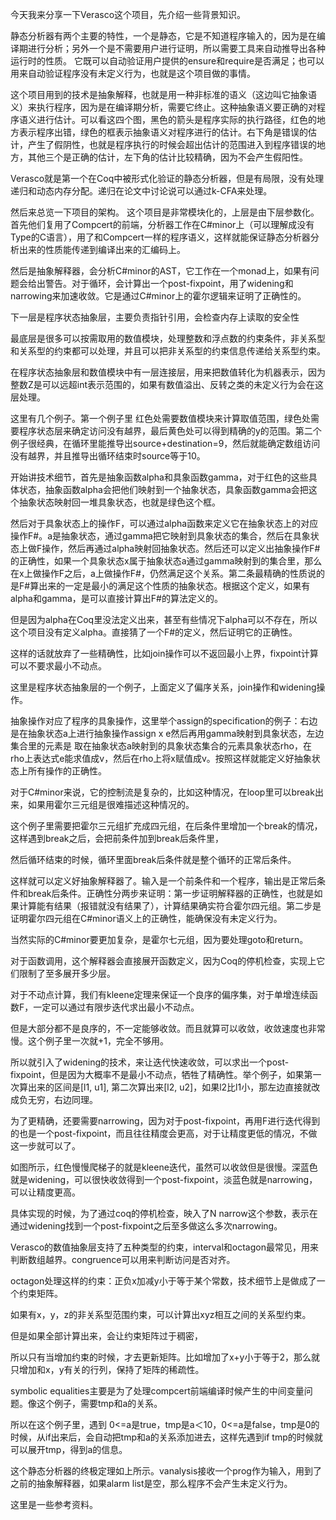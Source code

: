 今天我来分享一下Verasco这个项目，先介绍一些背景知识。

静态分析器有两个主要的特性，一个是静态，它是不知道程序输入的，因为是在编译期进行分析；另外一个是不需要用户进行证明，所以需要工具来自动推导出各种运行时的性质。
它既可以自动验证用户提供的ensure和require是否满足；也可以用来自动验证程序没有未定义行为，也就是这个项目做的事情。

这个项目用到的技术是抽象解释，也就是用一种非标准的语义（这边叫它抽象语义）来执行程序，因为是在编译期分析，需要它终止。这种抽象语义要正确的对程序语义进行估计。可以看这四个图，黑色的箭头是程序实际的执行路径，红色的地方表示程序出错，绿色的框表示抽象语义对程序进行的估计。右下角是错误的估计，产生了假阴性，也就是程序执行的时候会超出估计的范围进入到程序错误的地方，其他三个是正确的估计，左下角的估计比较精确，因为不会产生假阳性。

Verasco就是第一个在Coq中被形式化验证的静态分析器，但是有局限，没有处理递归和动态内存分配。递归在论文中讨论说可以通过k-CFA来处理。

然后来总览一下项目的架构。
这个项目是非常模块化的，上层是由下层参数化。首先他们复用了Compcert的前端，分析器工作在C#minor上（可以理解成没有Type的C语言），用了和Compcert一样的程序语义，这样就能保证静态分析器分析出来的性质能传递到编译出来的汇编码上。

然后是抽象解释器，会分析C#minor的AST，它工作在一个monad上，如果有问题会给出警告。对于循环，会计算出一个post-fixpoint，用了widening和narrowing来加速收敛。它是通过C#minor上的霍尔逻辑来证明了正确性的。

下一层是程序状态抽象层，主要负责指针引用，会检查内存上读取的安全性

最底层是很多可以按需取用的数值模块，处理整数和浮点数的约束条件，非关系型和关系型的约束都可以处理，并且可以把非关系型的约束信息传递给关系型约束。

在程序状态抽象层和数值模块中有一层连接层，用来把数值转化为机器表示，因为整数Z是可以远超int表示范围的，如果有数值溢出、反转之类的未定义行为会在这层处理。

这里有几个例子。第一个例子里 红色处需要数值模块来计算取值范围，绿色处需要程序状态层来确定访问没有越界，最后黄色处可以得到精确的y的范围。第二个例子很经典，在循环里能推导出source+destination=9，然后就能确定数组访问没有越界，并且推导出循环结束时source等于10。

开始讲技术细节，首先是抽象函数alpha和具象函数gamma，对于红色的这些具体状态，抽象函数alpha会把他们映射到一个抽象状态，具象函数gamma会把这个抽象状态映射回一堆具象状态，也就是绿色这个框。

然后对于具象状态上的操作F，可以通过alpha函数来定义它在抽象状态上的对应操作F#。a是抽象状态，通过gamma把它映射到具象状态的集合，然后在具象状态上做F操作，然后再通过alpha映射回抽象状态。然后还可以定义出抽象操作F#的正确性，如果一个具象状态x属于抽象状态a通过gamma映射到的集合里，那么在x上做操作F之后，a上做操作F#，仍然满足这个关系。第二条最精确的性质说的是F#算出来的一定是最小的满足这个性质的抽象状态。根据这个定义，如果有alpha和gamma，是可以直接计算出F#的算法定义的。

但是因为alpha在Coq里没法定义出来，甚至有些情况下alpha可以不存在，所以这个项目没有定义alpha。直接猜了一个F#的定义，然后证明它的正确性。

这样的话就放弃了一些精确性，比如join操作可以不返回最小上界，fixpoint计算可以不要求最小不动点。

这里是程序状态抽象层的一个例子，上面定义了偏序关系，join操作和widening操作。

抽象操作对应了程序的具象操作，这里举个assign的specification的例子：右边是在抽象状态a上进行抽象操作assign x e然后再用gamma映射到具象状态，左边集合里的元素是 取在抽象状态a映射到的具象状态集合的元素具象状态rho，在rho上表达式e能求值成v，然后在rho上将x赋值成v。按照这样就能定义好抽象状态上所有操作的正确性。

对于C#minor来说，它的控制流是复杂的，比如这种情况，在loop里可以break出来，如果用霍尔三元组是很难描述这种情况的。

这个例子里需要把霍尔三元组扩充成四元组，在后条件里增加一个break的情况，这样遇到break之后，会把前条件加到break后条件里，

然后循环结束的时候，循环里面break后条件就是整个循环的正常后条件。

这样就可以定义好抽象解释器了。输入是一个前条件和一个程序，输出是正常后条件和break后条件。正确性分两步来证明：第一步证明解释器的正确性，也就是如果计算能有结果（报错就没有结果了），计算结果确实符合霍尔四元组。第二步是证明霍尔四元组在C#minor语义上的正确性，能确保没有未定义行为。

当然实际的C#minor要更加复杂，是霍尔七元组，因为要处理goto和return。

对于函数调用，这个解释器会直接展开函数定义，因为Coq的停机检查，实现上它们限制了至多展开多少层。

对于不动点计算，我们有kleene定理来保证一个良序的偏序集，对于单增连续函数F，一定可以通过有限步迭代求出最小不动点。

但是大部分都不是良序的，不一定能够收敛。而且就算可以收敛，收敛速度也非常慢。这个例子里一次就+1，完全不够用。

所以就引入了widening的技术，来让迭代快速收敛，可以求出一个post-fixpoint，但是因为大概率不是最小不动点，牺牲了精确性。举个例子，如果第一次算出来的区间是[l1, u1], 第二次算出来[l2, u2]，如果l2比l1小，那左边直接就改成负无穷，右边同理。

为了更精确，还要需要narrowing，因为对于post-fixpoint，再用F进行迭代得到的也是一个post-fixpoint，而且往往精度会更高，对于让精度更低的情况，不做这一步就可以了。

如图所示，红色慢慢爬梯子的就是kleene迭代，虽然可以收敛但是很慢。深蓝色就是widening，可以很快收敛得到一个post-fixpoint，淡蓝色就是narrowing，可以让精度更高。

具体实现的时候，为了通过coq的停机检查，映入了N narrow这个参数，表示在通过widening找到一个post-fixpoint之后至多做这么多次narrowing。

Verasco的数值抽象层支持了五种类型的约束，interval和octagon最常见，用来判断数组越界。congruence可以用来判断访问是否对齐。

octagon处理这样的约束：正负x加减y小于等于某个常数，技术细节上是做成了一个约束矩阵。

如果有x，y，z的非关系型范围约束，可以计算出xyz相互之间的关系型约束。

但是如果全部计算出来，会让约束矩阵过于稠密，

所以只有当增加约束的时候，才去更新矩阵。比如增加了x+y小于等于2，那么就只增加和x，y有关的行列，保持了矩阵的稀疏性。

symbolic equalities主要是为了处理compcert前端编译时候产生的中间变量问题。像这个例子，需要tmp和a的关系。

所以在这个例子里，遇到 0<=a是true，tmp是a＜10，0<=a是false，tmp是0的时候，从if出来后，会自动把tmp和a的关系添加进去，这样先遇到if tmp的时候就可以展开tmp，得到a的信息。

这个静态分析器的终极定理如上所示。vanalysis接收一个prog作为输入，用到了之前的抽象解释器，如果alarm list是空，那么程序不会产生未定义行为。

这里是一些参考资料。
